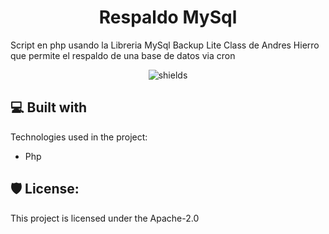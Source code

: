 <h1 id="title" align="center">Respaldo MySql</h1>

<p id="description">Script en php usando la Libreria MySql Backup Lite Class de Andres Hierro que permite el respaldo de una base de datos via cron</p>

<p align="center"><img src="https://img.shields.io/github/license/valericio/respaldo_MySql" alt="shields"></p>

  
  
<h2>💻 Built with</h2>

Technologies used in the project:

*   Php

<h2>🛡️ License:</h2>

This project is licensed under the Apache-2.0